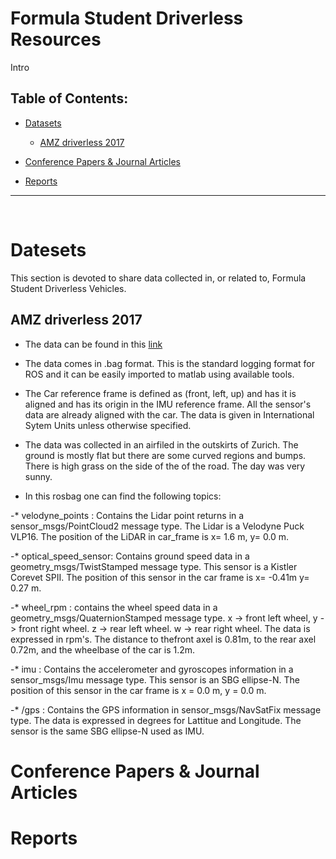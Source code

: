 # Formula Student Driverless Resources
 
Intro

## Table of Contents:
- [Datasets](#datasets)
	- [AMZ driverless 2017](#amz_driverless_2017)

- [Conference Papers & Journal Articles ](#papers)
- [Reports](#reports)

___
<br>

<a name="datasets"></a>
# Datesets
This section is devoted to share data collected in, or related to, Formula Student Driverless Vehicles.

<a name="amz_driverless_2017"></a>
## AMZ driverless 2017
- The data can be found in this [link](https://www.dropbox.com/s/7x75ks6vo2npfv3/AMZ_driverless_2017_dataset.bag.tar.gz?dl=0)

* The data comes in .bag format. This is the standard logging format for ROS and it can be easily imported to matlab using available tools. 

* The Car reference frame is defined as (front, left, up) and has it is aligned and has its origin in the IMU reference frame. All the sensor's data are already aligned with the car. The data is given in International Sytem Units unless otherwise specified.

* The data was collected in an airfiled in the outskirts of Zurich. The ground is mostly flat but there are some curved regions and bumps. There is high grass on the side of the of the road. The day was very sunny.

* In this rosbag one can find the following topics:

-* velodyne_points : Contains the Lidar point returns in a sensor_msgs/PointCloud2 message type. The Lidar is a Velodyne Puck VLP16. The position of the LiDAR in car_frame is x= 1.6 m, y= 0.0 m.

-* optical_speed_sensor: Contains ground speed data in a geometry_msgs/TwistStamped message type. This sensor is a Kistler Corevet SPII. The position of this sensor in the car frame is x= -0.41m y= 0.27 m.

-* wheel_rpm : contains the wheel speed data in a geometry_msgs/QuaternionStamped message type. x -> front left wheel, y -> front right wheel. z -> rear left wheel. w -> rear right wheel. The data is expressed in rpm's. The distance to thefront axel is 0.81m, to the rear axel 0.72m, and the wheelbase of the car is 1.2m.

-* imu : Contains the accelerometer and gyroscopes information in a sensor_msgs/Imu message type. This sensor is an SBG ellipse-N. The position of this sensor in the car frame is x = 0.0 m, y = 0.0 m. 

-* /gps : Contains the GPS information in sensor_msgs/NavSatFix message type. The data is expressed in degrees for Lattitue and Longitude. The sensor is the same SBG ellipse-N used as IMU. 
 
<a name="papers"></a>
# Conference Papers & Journal Articles 

<a name="reports"></a>
# Reports
